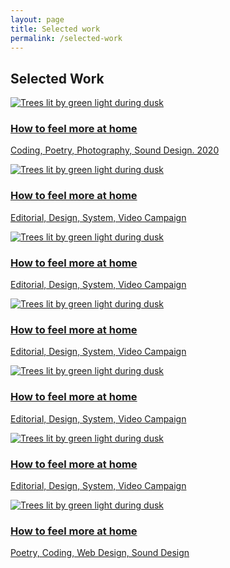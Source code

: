 ```yaml
---
layout: page
title: Selected work
permalink: /selected-work
---
```

<p><h2>Selected Work</h2></p>
<div id="masonry" data-columns>
    <div>
        <a class="internal-link" href="/how-to-feel-more-at-home">
            <img 
            alt="Trees lit by green light during dusk"
            loading="lazy" 
            data-src="assets\hftmah\htfmah(1)@0,33x.png"
            class="lazyload"/>
            <h3>How to feel more at home</h3>
            <p>Coding, Poetry, Photography, Sound Design. 2020</p>
        </a>
    </div>
    <div>
        <a class="internal-link" href="/how-to-feel-more-at-home">
        <img loading="lazy" data-src="https://images.unsplash.com/photo-1535930891776-0c2dfb7fda1a?ixlib=rb-1.2.1&q=80&fm=jpg&crop=entropy&cs=tinysrgb&w=400&fit=max&ixid=eyJhcHBfaWQiOjE0NTg5fQ"
            class="lazyload" alt="Trees lit by green light during dusk"/>
        <h3>How to feel more at home</h3>
        <p>Editorial, Design, System, Video Campaign</p>
        </a>
    </div>
    <div>
    <a class="internal-link" href="/how-to-feel-more-at-home">
        <img loading="lazy" data-src="https://res.cloudinary.com/css-tricks/image/upload/f_auto,q_auto/v1568814785/photostream-photos/DSC05459_ziuomy.jpg"
            class="lazyload" alt="Trees lit by green light during dusk"/>
        <h3>How to feel more at home</h3>
        <p>Editorial, Design, System, Video Campaign</p>
    </a>
    </div>
    <div>
    <a class="internal-link" href="/how-to-feel-more-at-home">
        <img loading="lazy" data-src="https://assets.codepen.io/881020/dog2.jpg"
            class="lazyload" alt="Trees lit by green light during dusk"/>
        <h3>How to feel more at home</h3>
        <p>Editorial, Design, System, Video Campaign</p>
        </a>
    </div>
    <div>
    <a class="internal-link" href="/how-to-feel-more-at-home">
        <img loading="lazy" data-src="https://res.cloudinary.com/css-tricks/image/upload/f_auto,q_auto/v1568814785/photostream-photos/DSC05459_ziuomy.jpg"
            class="lazyload" alt="Trees lit by green light during dusk"/>
        <h3>How to feel more at home</h3>
        <p>Editorial, Design, System, Video Campaign</p>
        </a>
    </div>
    <div>
    <a class="internal-link" href="/how-to-feel-more-at-home">
        <img loading="lazy" data-src="https://images.unsplash.com/photo-1535930891776-0c2dfb7fda1a?ixlib=rb-1.2.1&q=80&fm=jpg&crop=entropy&cs=tinysrgb&w=400&fit=max&ixid=eyJhcHBfaWQiOjE0NTg5fQ"
            class="lazyload" alt="Trees lit by green light during dusk"/>
        <h3>How to feel more at home</h3>
        <p>Editorial, Design, System, Video Campaign</p>
        </a>
    </div>
    <div>
    <a class="internal-link" href="/how-to-feel-more-at-home">
        <img loading="lazy" data-src="assets\hftmah\htfmah.png"
            class="lazyload" alt="Trees lit by green light during dusk"/>
        <h3>How to feel more at home</h3>
        <p>Poetry, Coding, Web Design, Sound Design</p>
        </a>
    </div>
</div>
